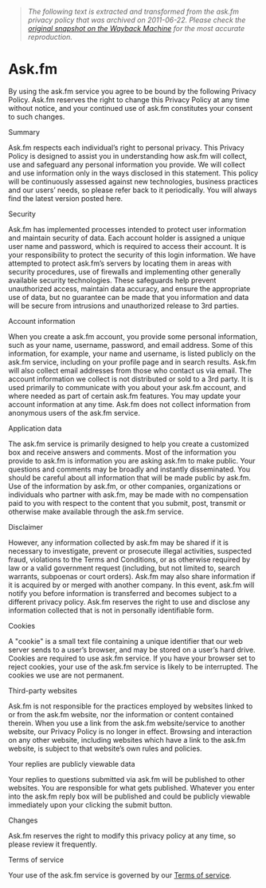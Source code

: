 > *The following text is extracted and transformed from the ask.fm privacy policy that was archived on 2011-06-22. Please check the [original snapshot on the Wayback Machine](https://web.archive.org/web/20110622234026id_/http%3A//ask.fm/about/privacy) for the most accurate reproduction.*

# Ask.fm

By using the ask.fm service you agree to be bound by the following Privacy Policy. Ask.fm reserves the right to change this Privacy Policy at any time without notice, and your continued use of ask.fm constitutes your consent to such changes. 

Summary

Ask.fm respects each individual’s right to personal privacy. This Privacy Policy is designed to assist you in understanding how ask.fm will collect, use and safeguard any personal information you provide. We will collect and use information only in the ways disclosed in this statement. This policy will be continuously assessed against new technologies, business practices and our users’ needs, so please refer back to it periodically. You will always find the latest version posted here. 

Security

Ask.fm has implemented processes intended to protect user information and maintain security of data. Each account holder is assigned a unique user name and password, which is required to access their account. It is your responsibility to protect the security of this login information. We have attempted to protect ask.fm’s servers by locating them in areas with security procedures, use of firewalls and implementing other generally available security technologies. These safeguards help prevent unauthorized access, maintain data accuracy, and ensure the appropriate use of data, but no guarantee can be made that you information and data will be secure from intrusions and unauthorized release to 3rd parties. 

Account information

When you create a ask.fm account, you provide some personal information, such as your name, username, password, and email address. Some of this information, for example, your name and username, is listed publicly on the ask.fm service, including on your profile page and in search results. Ask.fm will also collect email addresses from those who contact us via email. The account information we collect is not distributed or sold to a 3rd party. It is used primarily to communicate with you about your ask.fm account, and where needed as part of certain ask.fm features. You may update your account information at any time. Ask.fm does not collect information from anonymous users of the ask.fm service. 

Application data

The ask.fm service is primarily designed to help you create a customized box and receive answers and comments. Most of the information you provide to ask.fm is information you are asking ask.fm to make public. Your questions and comments may be broadly and instantly disseminated. You should be careful about all information that will be made public by ask.fm. Use of the information by ask.fm, or other companies, organizations or individuals who partner with ask.fm, may be made with no compensation paid to you with respect to the content that you submit, post, transmit or otherwise make available through the ask.fm service. 

Disclaimer

However, any information collected by ask.fm may be shared if it is necessary to investigate, prevent or prosecute illegal activities, suspected fraud, violations to the Terms and Conditions, or as otherwise required by law or a valid government request (including, but not limited to, search warrants, subpoenas or court orders). Ask.fm may also share information if it is acquired by or merged with another company. In this event, ask.fm will notify you before information is transferred and becomes subject to a different privacy policy. Ask.fm reserves the right to use and disclose any information collected that is not in personally identifiable form. 

Cookies

A "cookie" is a small text file containing a unique identifier that our web server sends to a user’s browser, and may be stored on a user’s hard drive. Cookies are required to use ask.fm service. If you have your browser set to reject cookies, your use of the ask.fm service is likely to be interrupted. The cookies we use are not permanent. 

Third-party websites

Ask.fm is not responsible for the practices employed by websites linked to or from the ask.fm website, nor the information or content contained therein. When you use a link from the ask.fm website/service to another website, our Privacy Policy is no longer in effect. Browsing and interaction on any other website, including websites which have a link to the ask.fm website, is subject to that website’s own rules and policies. 

Your replies are publicly viewable data

Your replies to questions submitted via ask.fm will be published to other websites. You are responsible for what gets published. Whatever you enter into the ask.fm reply box will be published and could be publicly viewable immediately upon your clicking the submit button. 

Changes

Ask.fm reserves the right to modify this privacy policy at any time, so please review it frequently. 

Terms of service

Your use of the ask.fm service is governed by our [Terms of service](https://web.archive.org/about/tos). 

